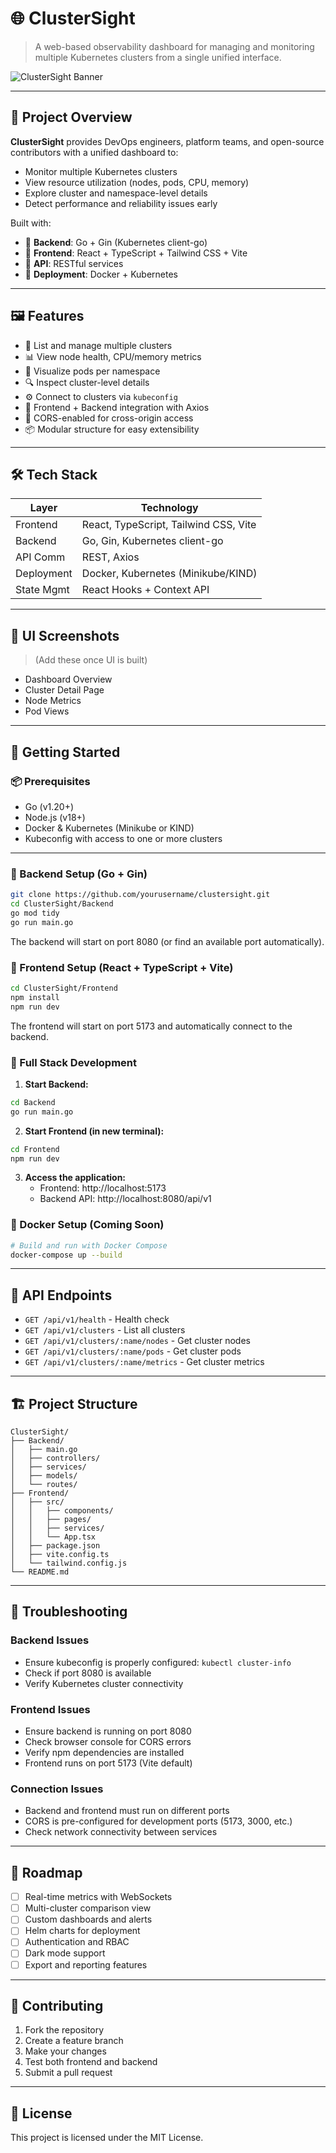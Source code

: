 # 🌐 ClusterSight

> A web-based observability dashboard for managing and monitoring multiple Kubernetes clusters from a single unified interface.

![ClusterSight Banner](https://your-banner-image-link.com)

---

## 🚀 Project Overview

**ClusterSight** provides DevOps engineers, platform teams, and open-source contributors with a unified dashboard to:

- Monitor multiple Kubernetes clusters
- View resource utilization (nodes, pods, CPU, memory)
- Explore cluster and namespace-level details
- Detect performance and reliability issues early

Built with:

- 🧠 **Backend**: Go + Gin (Kubernetes client-go)
- 🎨 **Frontend**: React + TypeScript + Tailwind CSS + Vite
- 📡 **API**: RESTful services
- 🐳 **Deployment**: Docker + Kubernetes

---

## 🖼️ Features

- 📁 List and manage multiple clusters
- 📊 View node health, CPU/memory metrics
- 🧩 Visualize pods per namespace
- 🔍 Inspect cluster-level details
- ⚙️ Connect to clusters via `kubeconfig`
- 📌 Frontend + Backend integration with Axios
- 🔐 CORS-enabled for cross-origin access
- 📦 Modular structure for easy extensibility

---

## 🛠️ Tech Stack

| Layer        | Technology                        |
|--------------|-----------------------------------|
| Frontend     | React, TypeScript, Tailwind CSS, Vite |
| Backend      | Go, Gin, Kubernetes client-go     |
| API Comm     | REST, Axios                       |
| Deployment   | Docker, Kubernetes (Minikube/KIND)|
| State Mgmt   | React Hooks + Context API         |

---

## 📸 UI Screenshots

> (Add these once UI is built)
- Dashboard Overview
- Cluster Detail Page
- Node Metrics
- Pod Views

---

## 🔧 Getting Started

### 📦 Prerequisites

- Go (v1.20+)
- Node.js (v18+)
- Docker & Kubernetes (Minikube or KIND)
- Kubeconfig with access to one or more clusters

---

### 🚀 Backend Setup (Go + Gin)

```bash
git clone https://github.com/yourusername/clustersight.git
cd ClusterSight/Backend
go mod tidy
go run main.go
```

The backend will start on port 8080 (or find an available port automatically).

### 🎨 Frontend Setup (React + TypeScript + Vite)

```bash
cd ClusterSight/Frontend
npm install
npm run dev
```

The frontend will start on port 5173 and automatically connect to the backend.

### 🔗 Full Stack Development

1. **Start Backend:**
```bash
cd Backend
go run main.go
```

2. **Start Frontend (in new terminal):**
```bash
cd Frontend
npm run dev
```

3. **Access the application:**
   - Frontend: http://localhost:5173
   - Backend API: http://localhost:8080/api/v1

### 🐳 Docker Setup (Coming Soon)

```bash
# Build and run with Docker Compose
docker-compose up --build
```

---

## 📡 API Endpoints

- `GET /api/v1/health` - Health check
- `GET /api/v1/clusters` - List all clusters
- `GET /api/v1/clusters/:name/nodes` - Get cluster nodes
- `GET /api/v1/clusters/:name/pods` - Get cluster pods
- `GET /api/v1/clusters/:name/metrics` - Get cluster metrics

---

## 🏗️ Project Structure

```
ClusterSight/
├── Backend/
│   ├── main.go
│   ├── controllers/
│   ├── services/
│   ├── models/
│   └── routes/
├── Frontend/
│   ├── src/
│   │   ├── components/
│   │   ├── pages/
│   │   ├── services/
│   │   └── App.tsx
│   ├── package.json
│   ├── vite.config.ts
│   └── tailwind.config.js
└── README.md
```

---

## 🚨 Troubleshooting

### Backend Issues
- Ensure kubeconfig is properly configured: `kubectl cluster-info`
- Check if port 8080 is available
- Verify Kubernetes cluster connectivity

### Frontend Issues
- Ensure backend is running on port 8080
- Check browser console for CORS errors
- Verify npm dependencies are installed
- Frontend runs on port 5173 (Vite default)

### Connection Issues
- Backend and frontend must run on different ports
- CORS is pre-configured for development ports (5173, 3000, etc.)
- Check network connectivity between services

---

## 🔮 Roadmap

- [ ] Real-time metrics with WebSockets
- [ ] Multi-cluster comparison view
- [ ] Custom dashboards and alerts
- [ ] Helm charts for deployment
- [ ] Authentication and RBAC
- [ ] Dark mode support
- [ ] Export and reporting features

---

## 🤝 Contributing

1. Fork the repository
2. Create a feature branch
3. Make your changes
4. Test both frontend and backend
5. Submit a pull request

---

## 📄 License

This project is licensed under the MIT License.
